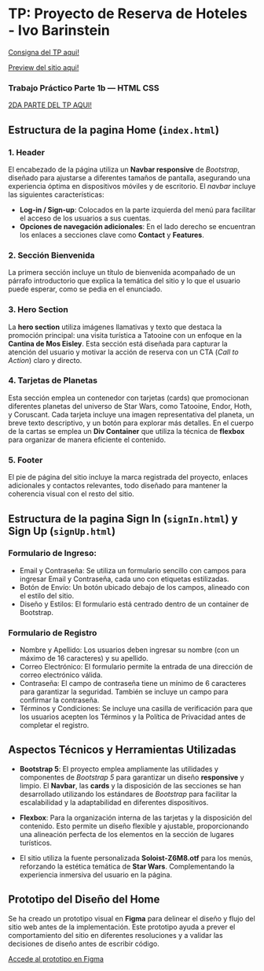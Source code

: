 # TP: Proyecto de Reserva de Hoteles - Ivo Barinstein
[Consigna del TP aqui!](/Consigna.md)

[Preview del sitio aqui!](https://ivobarin.github.io/TP1-UTN-PIII-C331/)


### Trabajo Práctico Parte 1b — HTML CSS
[2DA PARTE DEL TP AQUI!](./TP1b/README.md)

## Estructura de la pagina Home (`index.html`)

### **1. Header**
El encabezado de la página utiliza un **Navbar responsive** de _Bootstrap_, diseñado para ajustarse a diferentes tamaños de pantalla, asegurando una experiencia óptima en dispositivos móviles y de escritorio. El _navbar_ incluye las siguientes características:
- **Log-in / Sign-up**: Colocados en la parte izquierda del menú para facilitar el acceso de los usuarios a sus cuentas.
- **Opciones de navegación adicionales**: En el lado derecho se encuentran los enlaces a secciones clave como **Contact** y **Features**.

### **2. Sección Bienvenida**
La primera sección incluye un título de bienvenida acompañado de un párrafo introductorio que explica la temática del sitio y lo que el usuario puede esperar, como se pedia en el enunciado.

### **3. Hero Section**
La **hero section** utiliza imágenes llamativas y texto que destaca la promoción principal: una visita turística a Tatooine con un enfoque en la **Cantina de Mos Eisley**. Esta sección está diseñada para capturar la atención del usuario y motivar la acción de reserva con un CTA (_Call to Action_) claro y directo.

### **4. Tarjetas de Planetas**
Esta sección emplea un contenedor con tarjetas (cards) que promocionan diferentes planetas del universo de Star Wars, como Tatooine, Endor, Hoth, y Coruscant. Cada tarjeta incluye una imagen representativa del planeta, un breve texto descriptivo, y un botón para explorar más detalles.
En el cuerpo de la cartas se emplea un **Div Container** que utiliza la técnica de **flexbox** para organizar de manera eficiente el contenido.

### **5. Footer**
El pie de página del sitio incluye la marca registrada del proyecto, enlaces adicionales y contactos relevantes, todo diseñado para mantener la coherencia visual con el resto del sitio.

## Estructura de la pagina Sign In (`signIn.html`) y Sign Up (`signUp.html`)
### Formulario de Ingreso:
- Email y Contraseña: Se utiliza un formulario sencillo con campos para ingresar Email y Contraseña, cada uno con etiquetas estilizadas.
- Botón de Envío: Un botón ubicado debajo de los campos, alineado con el estilo del sitio.
- Diseño y Estilos: El formulario está centrado dentro de un container de Bootstrap.

### Formulario de Registro
- Nombre y Apellido: Los usuarios deben ingresar su nombre (con un máximo de 16 caracteres) y su apellido.
- Correo Electrónico: El formulario permite la entrada de una dirección de correo electrónico válida.
- Contraseña: El campo de contraseña tiene un mínimo de 6 caracteres para garantizar la seguridad. También se incluye un campo para confirmar la contraseña.
- Términos y Condiciones: Se incluye una casilla de verificación para que los usuarios acepten los Términos y la Política de Privacidad antes de completar el registro.

## Aspectos Técnicos y Herramientas Utilizadas

- **Bootstrap 5**: El proyecto emplea ampliamente las utilidades y componentes de _Bootstrap 5_ para garantizar un diseño **responsive** y limpio. El **Navbar**, las **cards** y la disposición de las secciones se han desarrollado utilizando los estándares de _Bootstrap_ para facilitar la escalabilidad y la adaptabilidad en diferentes dispositivos.
  
- **Flexbox**: Para la organización interna de las tarjetas y la disposición del contenido. Esto permite un diseño flexible y ajustable, proporcionando una alineación perfecta de los elementos en la sección de lugares turísticos.

- El sitio utiliza la fuente personalizada **Soloist-Z6M8.otf** para los menús, reforzando la estética temática de **Star Wars**. Complementando la experiencia inmersiva del usuario en la página.

## Prototipo del Diseño del Home 

Se ha creado un prototipo visual en **Figma** para delinear el diseño y flujo del sitio web antes de la implementación. Este prototipo ayuda a prever el comportamiento del sitio en diferentes resoluciones y a validar las decisiones de diseño antes de escribir código.

[Accede al prototipo en Figma](https://www.figma.com/design/fgmMxqwZDXsBfbRregmNyW/Star-Wars-Hotel?node-id=1-2&t=zyiUyEeoxH1hteXz-1)


